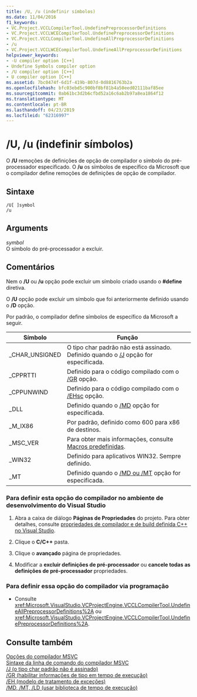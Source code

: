 ```yaml
---
title: /U, /u (indefinir símbolos)
ms.date: 11/04/2016
f1_keywords:
- VC.Project.VCCLCompilerTool.UndefinePreprocessorDefinitions
- VC.Project.VCCLWCECompilerTool.UndefinePreprocessorDefinitions
- VC.Project.VCCLCompilerTool.UndefineAllPreprocessorDefinitions
- /u
- VC.Project.VCCLWCECompilerTool.UndefineAllPreprocessorDefinitions
helpviewer_keywords:
- -U compiler option [C++]
- Undefine Symbols compiler option
- /U compiler option [C++]
- U compiler option [C++]
ms.assetid: 7bc0474f-6d1f-419b-807d-0d8816763b2a
ms.openlocfilehash: bfc03ebd5c900bf8bf81b4a50eed02111baf85ee
ms.sourcegitcommit: 0ab61bc3d2b6cfbd52a16c6ab2b97a8ea1864f12
ms.translationtype: MT
ms.contentlocale: pt-BR
ms.lasthandoff: 04/23/2019
ms.locfileid: "62316997"
---
```

# <a name="u-u-undefine-symbols"></a>/U, /u (indefinir símbolos)

O **/U** remoções de definições de opção de compilador o símbolo do pré-processador especificado. O **/u** os símbolos de específico da Microsoft que o compilador define remoções de definições de opção de compilador.

## <a name="syntax"></a>Sintaxe

```
/U[ ]symbol
/u
```

## <a name="arguments"></a>Arguments

*symbol*<br/>
O símbolo do pré-processador a excluir.

## <a name="remarks"></a>Comentários

Nem o **/U** ou **/u** opção pode excluir um símbolo criado usando o **#define** diretiva.

O **/U** opção pode excluir um símbolo que foi anteriormente definido usando o **/D** opção.

Por padrão, o compilador define símbolos de específico da Microsoft a seguir.

|Símbolo|Função|
|------------|--------------|
|_CHAR_UNSIGNED|O tipo char padrão não está assinado. Definido quando o [/J](j-default-char-type-is-unsigned.md) opção for especificada.|
|_CPPRTTI|Definido para o código compilado com o [/GR](gr-enable-run-time-type-information.md) opção.|
|_CPPUNWIND|Definido para o código compilado com o [/EHsc](eh-exception-handling-model.md) opção.|
|_DLL|Definido quando o [/MD](md-mt-ld-use-run-time-library.md) opção for especificada.|
|_M_IX86|Por padrão, definido como 600 para x86 de destinos.|
|_MSC_VER|Para obter mais informações, consulte [Macros predefinidas](../../preprocessor/predefined-macros.md).|
|_WIN32|Definido para aplicativos WIN32. Sempre definido.|
|_MT|Definido quando o [/MD ou /MT](md-mt-ld-use-run-time-library.md) opção for especificada.|

### <a name="to-set-this-compiler-option-in-the-visual-studio-development-environment"></a>Para definir esta opção do compilador no ambiente de desenvolvimento do Visual Studio

1. Abra a caixa de diálogo **Páginas de Propriedades** do projeto. Para obter detalhes, consulte [propriedades de compilador e de build definida C++ no Visual Studio](../working-with-project-properties.md).

1. Clique o **C/C++** pasta.

1. Clique o **avançado** página de propriedades.

1. Modificar a **excluir definições de pré-processador** ou **cancele todas as definições de pré-processador** propriedades.

### <a name="to-set-this-compiler-option-programmatically"></a>Para definir essa opção do compilador via programação

- Consulte <xref:Microsoft.VisualStudio.VCProjectEngine.VCCLCompilerTool.UndefineAllPreprocessorDefinitions%2A> ou <xref:Microsoft.VisualStudio.VCProjectEngine.VCCLCompilerTool.UndefinePreprocessorDefinitions%2A>.

## <a name="see-also"></a>Consulte também

[Opções do compilador MSVC](compiler-options.md)<br/>
[Sintaxe da linha de comando do compilador MSVC](compiler-command-line-syntax.md)<br/>
[/J (o tipo char padrão não é assinado)](j-default-char-type-is-unsigned.md)<br/>
[/GR (habilitar informações de tipo em tempo de execução)](gr-enable-run-time-type-information.md)<br/>
[/EH (modelo de tratamento de exceções)](eh-exception-handling-model.md)<br/>
[/MD, /MT, /LD (usar biblioteca de tempo de execução)](md-mt-ld-use-run-time-library.md)
